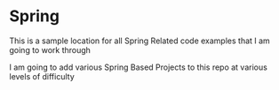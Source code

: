 # Spring

This is a sample location for all Spring Related code examples that I am going to work through 

I am going to add various Spring Based Projects to this repo at various levels of difficulty


